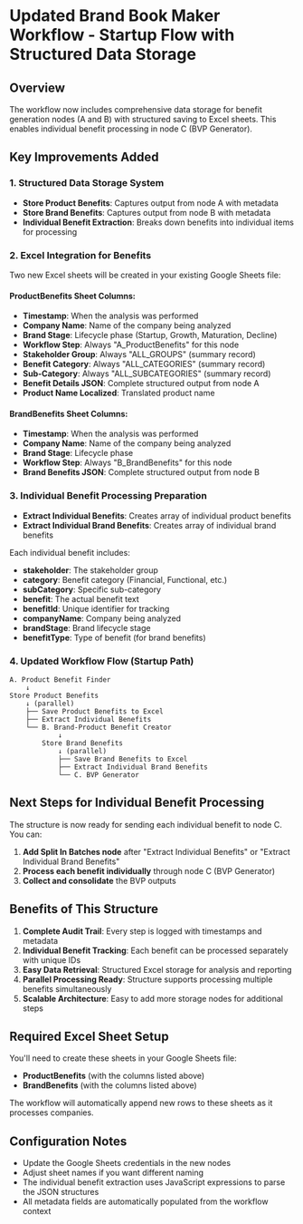 # Updated Brand Book Maker Workflow - Startup Flow with Structured Data Storage

## Overview
The workflow now includes comprehensive data storage for benefit generation nodes (A and B) with structured saving to Excel sheets. This enables individual benefit processing in node C (BVP Generator).

## Key Improvements Added

### 1. **Structured Data Storage System**
- **Store Product Benefits**: Captures output from node A with metadata
- **Store Brand Benefits**: Captures output from node B with metadata
- **Individual Benefit Extraction**: Breaks down benefits into individual items for processing

### 2. **Excel Integration for Benefits**
Two new Excel sheets will be created in your existing Google Sheets file:

#### ProductBenefits Sheet Columns:
- **Timestamp**: When the analysis was performed
- **Company Name**: Name of the company being analyzed
- **Brand Stage**: Lifecycle phase (Startup, Growth, Maturation, Decline)
- **Workflow Step**: Always "A_ProductBenefits" for this node
- **Stakeholder Group**: Always "ALL_GROUPS" (summary record)
- **Benefit Category**: Always "ALL_CATEGORIES" (summary record)
- **Sub-Category**: Always "ALL_SUBCATEGORIES" (summary record)
- **Benefit Details JSON**: Complete structured output from node A
- **Product Name Localized**: Translated product name

#### BrandBenefits Sheet Columns:
- **Timestamp**: When the analysis was performed
- **Company Name**: Name of the company being analyzed  
- **Brand Stage**: Lifecycle phase
- **Workflow Step**: Always "B_BrandBenefits" for this node
- **Brand Benefits JSON**: Complete structured output from node B

### 3. **Individual Benefit Processing Preparation**
- **Extract Individual Benefits**: Creates array of individual product benefits
- **Extract Individual Brand Benefits**: Creates array of individual brand benefits

Each individual benefit includes:
- **stakeholder**: The stakeholder group
- **category**: Benefit category (Financial, Functional, etc.)
- **subCategory**: Specific sub-category
- **benefit**: The actual benefit text
- **benefitId**: Unique identifier for tracking
- **companyName**: Company being analyzed
- **brandStage**: Brand lifecycle stage
- **benefitType**: Type of benefit (for brand benefits)

### 4. **Updated Workflow Flow (Startup Path)**
```
A. Product Benefit Finder
    ↓
Store Product Benefits
    ↓ (parallel)
    ├── Save Product Benefits to Excel
    ├── Extract Individual Benefits  
    └── B. Brand-Product Benefit Creator
            ↓
        Store Brand Benefits
            ↓ (parallel)
            ├── Save Brand Benefits to Excel
            ├── Extract Individual Brand Benefits
            └── C. BVP Generator
```

## Next Steps for Individual Benefit Processing

The structure is now ready for sending each individual benefit to node C. You can:

1. **Add Split In Batches node** after "Extract Individual Benefits" or "Extract Individual Brand Benefits"
2. **Process each benefit individually** through node C (BVP Generator)
3. **Collect and consolidate** the BVP outputs

## Benefits of This Structure

1. **Complete Audit Trail**: Every step is logged with timestamps and metadata
2. **Individual Benefit Tracking**: Each benefit can be processed separately with unique IDs
3. **Easy Data Retrieval**: Structured Excel storage for analysis and reporting
4. **Parallel Processing Ready**: Structure supports processing multiple benefits simultaneously
5. **Scalable Architecture**: Easy to add more storage nodes for additional steps

## Required Excel Sheet Setup

You'll need to create these sheets in your Google Sheets file:
- **ProductBenefits** (with the columns listed above)
- **BrandBenefits** (with the columns listed above)

The workflow will automatically append new rows to these sheets as it processes companies.

## Configuration Notes

- Update the Google Sheets credentials in the new nodes
- Adjust sheet names if you want different naming
- The individual benefit extraction uses JavaScript expressions to parse the JSON structures
- All metadata fields are automatically populated from the workflow context
